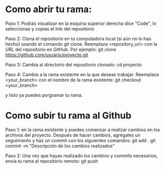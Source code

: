 # Como abrir tu rama:
Paso 1:
Podrás visualizar en la esquina superior derecha dice "Code", lo seleccionas y copias el link del repositorio

Paso 2:
Clona el repositorio en tu computadora local (si aún no lo has hecho) usando el comando git clone. Reemplaza <repository_url> con la URL del repositorio en GitHub. 
Por ejemplo:
  git clone https://github.com/usuario/proyecto.git

Paso 3:
Cambia al directorio del repositorio clonado:
  cd proyecto

Paso 4:
Cambia a la rama existente en la que deseas trabajar. Reemplaza <your_branch> con el nombre de la rama existente:
  git checkout <your_branch>

y listo ya puedes porgramar tu rama.

# Como subir tu rama al Github
Paso 1:
en la rama existente y puedes comenzar a realizar cambios en los archivos del proyecto. Después de hacer cambios, agrégales un seguimiento y haz un commit con los siguientes comandos:
  git add .
  git commit -m "Descripción de los cambios realizados"
  
Paso 2:
Una vez que hayas realizado los cambios y commits necesarios, envía tu rama al repositorio remoto:
  git push
